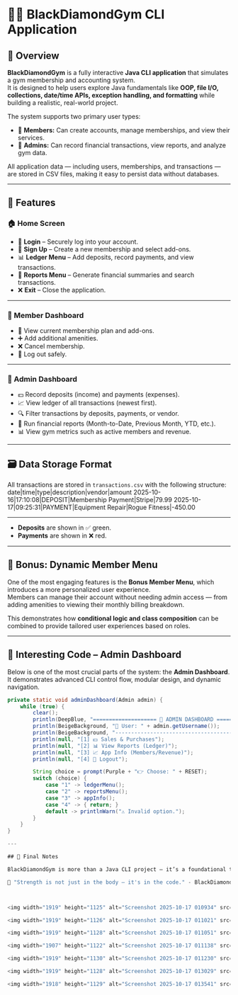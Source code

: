# 🏋️‍♂️ BlackDiamondGym CLI Application

## 📘 Overview

**BlackDiamondGym** is a fully interactive **Java CLI application** that simulates a gym membership and accounting system.  
It is designed to help users explore Java fundamentals like **OOP, file I/O, collections, date/time APIs, exception handling, and formatting** while building a realistic, real-world project.

The system supports two primary user types:
- 👤 **Members:** Can create accounts, manage memberships, and view their services.
- 👑 **Admins:** Can record financial transactions, view reports, and analyze gym data.

All application data — including users, memberships, and transactions — are stored in CSV files, making it easy to persist data without databases.

---

## 🧭 Features

### 🏠 Home Screen
- 🔑 **Login** – Securely log into your account.
- 📝 **Sign Up** – Create a new membership and select add-ons.
- 📊 **Ledger Menu** – Add deposits, record payments, and view transactions.
- 📅 **Reports Menu** – Generate financial summaries and search transactions.
- ❌ **Exit** – Close the application.

---

### 👤 Member Dashboard
- 🧾 View current membership plan and add-ons.
- ➕ Add additional amenities.
- ❌ Cancel membership.
- 🚪 Log out safely.

---

### 👑 Admin Dashboard
- 💵 Record deposits (income) and payments (expenses).
- 📈 View ledger of all transactions (newest first).
- 🔍 Filter transactions by deposits, payments, or vendor.
- 📅 Run financial reports (Month-to-Date, Previous Month, YTD, etc.).
- 📊 View gym metrics such as active members and revenue.

---

## 🗃️ Data Storage Format

All transactions are stored in `transactions.csv` with the following structure:
date|time|type|description|vendor|amount
2025-10-16|17:10:08|DEPOSIT|Membership Payment|Stripe|79.99
2025-10-17|09:25:31|PAYMENT|Equipment Repair|Rogue Fitness|-450.00

---


- **Deposits** are shown in ✅ green.
- **Payments** are shown in ❌ red.

---

## 🧪 Bonus: Dynamic Member Menu

One of the most engaging features is the **Bonus Member Menu**, which introduces a more personalized user experience.  
Members can manage their account without needing admin access — from adding amenities to viewing their monthly billing breakdown.

This demonstrates how **conditional logic and class composition** can be combined to provide tailored user experiences based on roles.

---

## 👑 Interesting Code – Admin Dashboard

Below is one of the most crucial parts of the system: the **Admin Dashboard**.  
It demonstrates advanced CLI control flow, modular design, and dynamic navigation.

```java
private static void adminDashboard(Admin admin) {
    while (true) {
        clear();
        println(DeepBlue, "==================== 👑 ADMIN DASHBOARD =======================");
        println(BeigeBackground, "👤 User: " + admin.getUsername());
        println(BeigeBackground, "------------------------------------------------------");
        println(null, "[1] 💵 Sales & Purchases");
        println(null, "[2] 📊 View Reports (Ledger)");
        println(null, "[3] 📈 App Info (Members/Revenue)");
        println(null, "[4] 🚪 Logout");

        String choice = prompt(Purple + "👉 Choose: " + RESET);
        switch (choice) {
            case "1" -> ledgerMenu();
            case "2" -> reportsMenu();
            case "3" -> appInfo();
            case "4" -> { return; }
            default -> printlnWarn("⚠️ Invalid option.");
        }
    }
}

---

## 🏁 Final Notes

BlackDiamondGym is more than a Java CLI project — it’s a foundational template for building real-world applications with modular structure, clean code, and meaningful business logic. Whether you’re a student, instructor, or developer, this project demonstrates how Java can power fully functional management systems.

💪 "Strength is not just in the body — it's in the code." - BlackDiamond Gym



<img width="1919" height="1125" alt="Screenshot 2025-10-17 010934" src="https://github.com/user-attachments/assets/30a0391f-dc78-43b2-b373-4d2402a87e97" />

<img width="1919" height="1126" alt="Screenshot 2025-10-17 011021" src="https://github.com/user-attachments/assets/2a637d06-324d-4316-ac50-d63807bd9fbd" />

<img width="1919" height="1128" alt="Screenshot 2025-10-17 011051" src="https://github.com/user-attachments/assets/aed60f20-6de3-46a7-8fb9-cb24d336652c" />

<img width="1907" height="1122" alt="Screenshot 2025-10-17 011138" src="https://github.com/user-attachments/assets/4d9da81a-5fcc-42c2-9df8-7fc23b780829" />

<img width="1919" height="1130" alt="Screenshot 2025-10-17 011230" src="https://github.com/user-attachments/assets/9007d511-3b1c-4db4-bc11-0f2f1b8484b8" />

<img width="1919" height="1128" alt="Screenshot 2025-10-17 013029" src="https://github.com/user-attachments/assets/b41825f4-e9c9-4022-b12f-4f00fc9c1d8c" />

<img width="1918" height="1129" alt="Screenshot 2025-10-17 013541" src="https://github.com/user-attachments/assets/402a17df-2dcc-48f9-b99a-956cf9e35c5c" />
